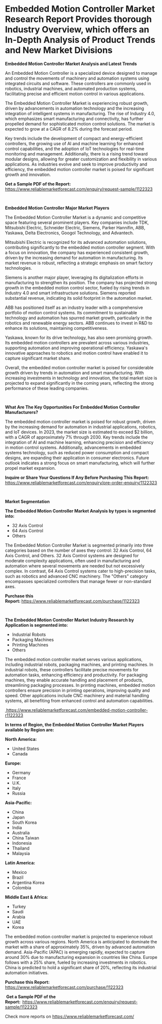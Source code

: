 <p><h1>Embedded Motion Controller Market Research Report Provides thorough Industry Overview, which offers an In-Depth Analysis of Product Trends and New Market Divisions</h1></p><p><strong>Embedded Motion Controller Market Analysis and Latest Trends</strong></p>
<p><p>An Embedded Motion Controller is a specialized device designed to manage and control the movements of machinery and automation systems using integrated circuits and software. These controllers are commonly used in robotics, industrial machines, and automated production systems, facilitating precise and efficient motion control in various applications.</p><p>The Embedded Motion Controller Market is experiencing robust growth, driven by advancements in automation technology and the increasing integration of intelligent systems in manufacturing. The rise of Industry 4.0, which emphasizes smart manufacturing and connectivity, has further propelled demand for sophisticated motion control solutions. The market is expected to grow at a CAGR of 8.2% during the forecast period. </p><p>Key trends include the development of compact and energy-efficient controllers, the growing use of AI and machine learning for enhanced control capabilities, and the adoption of IoT technologies for real-time monitoring and management. Additionally, there is a rising trend toward modular designs, allowing for greater customization and flexibility in various applications. As industries evolve and seek to improve productivity and efficiency, the embedded motion controller market is poised for significant growth and innovation.</p></p>
<p><strong>Get a Sample PDF of the Report:&nbsp;</strong> <a href="https://www.reliablemarketforecast.com/enquiry/request-sample/1122323?utm_campaign=1840&utm_medium=2&utm_source=Github&utm_content=ia&utm_term=22022025&utm_id=embedded-motion-controller">https://www.reliablemarketforecast.com/enquiry/request-sample/1122323</a></p>
<p>&nbsp;</p>
<p><strong>Embedded Motion Controller Major Market Players</strong></p>
<p><p>The Embedded Motion Controller Market is a dynamic and competitive space featuring several prominent players. Key companies include TDK, Mitsubishi Electric, Schneider Electric, Siemens, Parker Hannifin, ABB, Yaskawa, Delta Electronics, Googol Technology, and Advantech.</p><p>Mitsubishi Electric is recognized for its advanced automation solutions, contributing significantly to the embedded motion controller segment. With a focus on innovation, the company has experienced consistent growth, driven by the increasing demand for automation in manufacturing. Its market revenue is robust, reflecting a strategic emphasis on smart factory technologies.</p><p>Siemens is another major player, leveraging its digitalization efforts in manufacturing to strengthen its position. The company has projected strong growth in the embedded motion control sector, fueled by rising trends in Industry 4.0 and smart infrastructure solutions. Siemens reported substantial revenue, indicating its solid footprint in the automation market.</p><p>ABB has positioned itself as an industry leader with a comprehensive portfolio of motion control systems. Its commitment to sustainable technology and automation has spurred market growth, particularly in the robotics and renewable energy sectors. ABB continues to invest in R&D to enhance its solutions, maintaining competitiveness.</p><p>Yaskawa, known for its drive technology, has also seen promising growth. Its embedded motion controllers are prevalent across various industries, supporting automation and improving operational efficiency. Yaskawa's innovative approaches to robotics and motion control have enabled it to capture significant market share.</p><p>Overall, the embedded motion controller market is poised for considerable growth driven by trends in automation and smart manufacturing. With increasing investments in technology and innovation, the total market size is projected to expand significantly in the coming years, reflecting the strong performance of these leading companies.</p></p>
<p>&nbsp;</p>
<p><strong>What Are The Key Opportunities For Embedded Motion Controller Manufacturers?</strong></p>
<p><p>The embedded motion controller market is poised for robust growth, driven by the increasing demand for automation in industrial applications, robotics, and IoT devices. In 2023, the market size is estimated to exceed $2 billion, with a CAGR of approximately 7% through 2030. Key trends include the integration of AI and machine learning, enhancing precision and efficiency in motion control systems. Additionally, advancements in embedded systems technology, such as reduced power consumption and compact designs, are expanding their application in consumer electronics. Future outlook indicates a strong focus on smart manufacturing, which will further propel market expansion.</p></p>
<p><strong>Inquire or Share Your Questions If Any Before Purchasing This Report:</strong> <a href="https://www.reliablemarketforecast.com/enquiry/pre-order-enquiry/1122323?utm_campaign=1840&utm_medium=2&utm_source=Github&utm_content=ia&utm_term=22022025&utm_id=embedded-motion-controller">https://www.reliablemarketforecast.com/enquiry/pre-order-enquiry/1122323</a></p>
<p>&nbsp;</p>
<p><strong>Market Segmentation</strong></p>
<p><strong>The Embedded Motion Controller Market Analysis by types is segmented into:</strong></p>
<p><ul><li>32 Axis Control</li><li>64 Axis Control</li><li>Others</li></ul></p>
<p><p>The Embedded Motion Controller Market is segmented primarily into three categories based on the number of axes they control: 32 Axis Control, 64 Axis Control, and Others. 32 Axis Control systems are designed for moderate complexity applications, often used in manufacturing and automation where several movements are needed but not excessively complex. In contrast, 64 Axis Control systems cater to high-precision tasks, such as robotics and advanced CNC machinery. The "Others" category encompasses specialized controllers that manage fewer or non-standard axes.</p></p>
<p><strong>Purchase this Report:&nbsp;</strong><a href="https://www.reliablemarketforecast.com/purchase/1122323?utm_campaign=1840&utm_medium=2&utm_source=Github&utm_content=ia&utm_term=22022025&utm_id=embedded-motion-controller">https://www.reliablemarketforecast.com/purchase/1122323</a></p>
<p>&nbsp;</p>
<p><strong>The Embedded Motion Controller Market Industry Research by Application is segmented into:</strong></p>
<p><ul><li>Industrial Robots</li><li>Packaging Machines</li><li>Printing Machines</li><li>Others</li></ul></p>
<p><p>The embedded motion controller market serves various applications, including industrial robots, packaging machines, and printing machines. In industrial robots, these controllers facilitate precise movements for automation tasks, enhancing efficiency and productivity. For packaging machines, they enable accurate handling and placement of products, streamlining packaging processes. In printing machines, embedded motion controllers ensure precision in printing operations, improving quality and speed. Other applications include CNC machinery and material handling systems, all benefiting from enhanced control and automation capabilities.</p></p>
<p><a href="https://www.reliablemarketforecast.com/embedded-motion-controller-r1122323?utm_campaign=1840&utm_medium=2&utm_source=Github&utm_content=ia&utm_term=22022025&utm_id=embedded-motion-controller">&nbsp;https://www.reliablemarketforecast.com/embedded-motion-controller-r1122323</a></p>
<p><strong>In terms of Region, the Embedded Motion Controller Market Players available by Region are:</strong></p>
<p>
    <p> <strong> North America: </strong>
        <ul>
            <li>United States</li>
            <li>Canada</li>
        </ul>
        </p> 
    <p> <strong> Europe: </strong>
        <ul>
            <li>Germany</li>
            <li>France</li>
            <li>U.K.</li>
            <li>Italy</li>
            <li>Russia</li>
        </ul>
        </p> 
    <p> <strong> Asia-Pacific: </strong>
        <ul>
            <li>China</li>
            <li>Japan</li>
            <li>South Korea</li>
            <li>India</li>
            <li>Australia</li>
            <li>China Taiwan</li>
            <li>Indonesia</li>
            <li>Thailand</li>
            <li>Malaysia</li>
        </ul>
        </p> 
    <p> <strong> Latin America: </strong>
        <ul>
            <li>Mexico</li>
            <li>Brazil</li>
            <li>Argentina Korea</li>
            <li>Colombia</li>
        </ul>
        </p> 
    <p> <strong> Middle East & Africa: </strong>
        <ul>
            <li>Turkey</li>
            <li>Saudi</li>
            <li>Arabia</li>
            <li>UAE</li>
            <li>Korea</li>
        </ul>
    </p>
    </p>
<p><p>The embedded motion controller market is projected to experience robust growth across various regions. North America is anticipated to dominate the market with a share of approximately 35%, driven by advanced automation demand. Asia-Pacific (APAC) is emerging rapidly, expected to capture around 30% due to manufacturing expansion in countries like China. Europe follows with a 25% share, fueled by increasing investments in robotics. China is predicted to hold a significant share of 20%, reflecting its industrial automation initiatives.</p></p>
<p><strong>Purchase this Report: </strong><a href="https://www.reliablemarketforecast.com/purchase/1122323?utm_campaign=1840&utm_medium=2&utm_source=Github&utm_content=ia&utm_term=22022025&utm_id=embedded-motion-controller">https://www.reliablemarketforecast.com/purchase/1122323</a></p>
<p>&nbsp;<strong>Get a Sample PDF of the Report:&nbsp;&nbsp;</strong><a href="https://www.reliablemarketforecast.com/enquiry/request-sample/1122323?utm_campaign=1840&utm_medium=2&utm_source=Github&utm_content=ia&utm_term=22022025&utm_id=embedded-motion-controller">https://www.reliablemarketforecast.com/enquiry/request-sample/1122323</a></p>
<p><strong></strong></p>
<p>Check more reports on <a href="https://www.reliablemarketforecast.com/?utm_campaign=1840&utm_medium=2&utm_source=Github&utm_content=ia&utm_term=22022025&utm_id=embedded-motion-controller">https://www.reliablemarketforecast.com/</a></p>